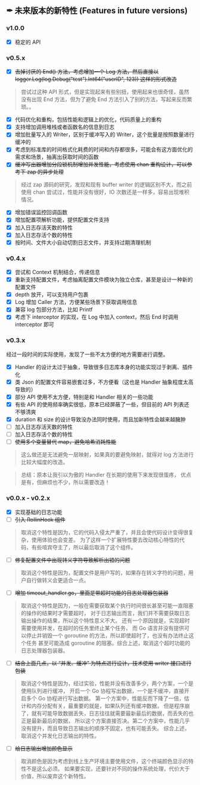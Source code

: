 ## ✒ 未来版本的新特性 (Features in future versions)

### v1.0.0

* [x] 稳定的 API

### v0.5.x

* [x] ~~去掉讨厌的 End() 方法，考虑增加一个 Log 方法，然后直接以 logger.Log(log.Debug("test").Int64("userID", 123)) 这样的形式改造~~

> 尝试过这种 API 形式，但是实现起来有些别扭，使用起来也很奇怪，虽然没有出现 End 方法，但为了避免 End 方法引入了别的方法，写起来反而繁琐。。

* [x] 代码优化和重构，包括性能和逻辑上的优化，代码质量上的重构
* [x] 支持增加调用堆栈或者函数名的信息到日志
* [x] 增加批量写入的 Writer，区别于缓冲写入的 Writer，这个批量是按照数量进行缓冲的
* [x] 考虑到标准库的时间格式化耗费的时间和内存都很多，可能会有这方面优化的需求和场景，抽离出获取时间的函数
* [x] ~~缓冲写出器增加分段锁机制增加并发性能，考虑使用 chan 重构设计，可以参考下 zap 的异步处理~~

> 经过 zap 源码的研究，发现和现有 buffer writer 的逻辑区别不大，而之前使用 chan 尝试过，性能并没有很好，IO 次数还是一样多，容易出现堆积情况。

* [x] 增加错误监控回调函数
* [x] 增加配置项解析功能，提供配置文件支持
* [x] 加入日志存活天数的特性
* [x] 加入日志存活个数的特性
* [x] 按时间、文件大小自动切割日志文件，并支持过期清理机制

### v0.4.x

* [x] 尝试和 Context 机制结合，传递信息
* [x] 重新支持配置文件，考虑抽离配置文件模块为独立仓库，甚至是设计一种新的配置文件
* [x] depth 放开，可以支持用户包裹
* [x] Log 增加 Caller 方法，方便某些场景下获取调用信息
* [x] 兼容 log 包部分方法，比如 Printf
* [x] 考虑下 interceptor 的实现，在 Log 中加入 context，然后 End 时调用 interceptor 即可

### v0.3.x

经过一段时间的实际使用，发现了一些不太方便的地方需要进行调整。

* [x] Handler 的设计太过于抽象，导致很多日志库本身的功能实现过于剥离、插件化
* [x] 类 Json 的配置文件容易嵌套过多，不方便看（这也是 Handler 抽象程度太高导致的）
* [x] 部分 API 使用不太方便，特别是和 Handler 相关的一些功能
* [x] 有些 API 的使用频率确实很低，原本已经屏蔽了一些，但目前的 API 列表还不够清爽
* [x] duration 和 size 的设计导致没办法同时使用，而且加新特性会越来越臃肿
* [ ] 加入日志存活天数的特性
* [ ] 加入日志存活个数的特性
* [ ] ~~使用多个变量替代 map，避免哈希消耗性能~~

> 这么做还是无法避免一层映射，如果真的要避免映射，就得对 log 方法进行比较大幅度的改造。

> 总结：原本让我引以为傲的 Handler 在长期的使用下来发现很蛋疼，
> 优点是有，但麻烦也不少，所以需要改造！

### v0.0.x - v0.2.x

* [x] 实现基础的日志功能
* [ ] ~~引入 RollinHook 组件~~

> 取消这个特性是因为，它的代码入侵太严重了，并且会使代码设计变得很复杂，使用体验也会变差。
> 为了这样一个扩展特性要去改动核心特性的代码，有些喧宾夺主了，所以最后取消了这个组件。

* [ ] ~~修复配置文件中出现转义字符导致解析出错的问题~~

> 取消这个特性是因为，配置文件是用户写的，如果存在转义字符的问题，用户自行做转义会更适合一点。

* [ ] ~~增加 timeout_handler.go，里面是带超时功能的日志处理器包装器~~

> 取消这个特性是因为，一般在需要获取某个执行时间很长甚至可能一直阻塞的操作的结果时才需要超时，
> 对于日志输出而言，我们并不需要获取日志输出操作的结果，所以这个特性意义不大。
> 还有一个原因就是，实现超时需要使用并发，在超时的任务里终止某个任务，
> 而 Go 语言并没有提供可以停止并销毁一个 goroutine 的方法，所以即使超时了，也没有办法终止这个任务
> 甚至可能造成 goroutine 的阻塞。综合上述，取消这个超时功能的日志处理器包装器。

* [ ] ~~结合上面几点，以 “并发、缓冲” 为特点进行设计，技术使用 writer 接口进行包装~~

> 取消这个特性是因为，经过实验，性能并没有改善多少，两个方案，一个是使用队列进行缓冲，
> 开启一个 Go 协程写出数据，一个是不缓冲，直接开启多个 Go 协程进行写出数据。
> 第一个方案中，性能反而下降了一倍，估计和内存分配有关，最重要的就是，如果队列还有缓冲数据，
> 但是程序崩了，就有可能导致数据丢失，日志往往就需要最新最后的数据，而丢失的也正是最新最后的数据，
> 所以这个方案直接否决。第二个方案中，性能几乎没有提升，而且导致日志输出的顺序不固定，也有可能丢失。
> 综合上述，取消这个并发化日志输出的特性。

* [ ] ~~给日志输出增加颜色显示~~

> 取消颜色是因为考虑到线上生产环境主要使用文件，这个终端颜色显示的特性不是这么必须。
> 如果要实现，还要针对不同的操作系统处理，代价大于价值，所以废弃这个新特性。